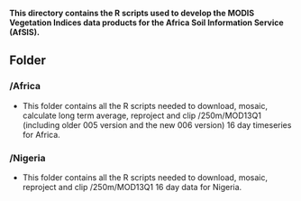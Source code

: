 **This directory contains the R scripts used to develop the MODIS Vegetation Indices data products for the Africa Soil Information Service (AfSIS).**

## Folder

### /Africa

* This folder contains all the R scripts needed to download, mosaic, calculate long term average, reproject and clip /250m/MOD13Q1 (including older 005 version and the new 006 version) 16 day timeseries for Africa.

### /Nigeria

* This folder contains all the R scripts needed to download, mosaic, reproject and clip /250m/MOD13Q1 16 day data for Nigeria.



